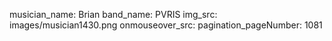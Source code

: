 musician_name: Brian
band_name: PVRIS
img_src: images/musician1430.png
onmouseover_src: 
pagination_pageNumber: 1081